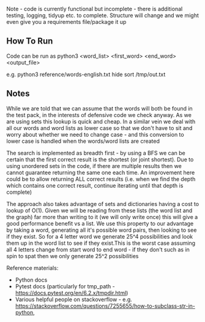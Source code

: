 Note - code is currently functional but incomplete - there is additional testing, logging, tidyup etc. to complete. Structure will change and we might even give you a requirements file/package it up

How To Run
-----
Code can be run as python3 <word_list> <first_word> <end_word> <output_file>

e.g. python3 reference/words-english.txt hide sort /tmp/out.txt

Notes
-----

While we are told that we can assume that the words will both be found in the test pack, in the interests of defensive code we check anyway. As we are using sets this lookup is quick and cheap. In a similar vein we deal with all our words and word lists as lower case so that we don't have to sit and worry about whether we need to change case - and this conversion to lower case is handled when the words/word lists are created

The search is implemented as breadth first - by using a BFS we can be certain that the first correct result is the shortest (or joint shortest). Due to using unordered sets in the code, if there are multiple results then we cannot guarantee returning the same one each time. An improvement here could be to allow returning ALL correct results (i.e. when we find the depth which contains one correct result, continue iterating until that depth is complete)

The approach also takes advantage of sets and dictionaries having a cost to lookup of O(1). Given we will be reading from these lists (the word list and the graph) far more than writing to it (we will only write once) this will give a good performance benefit vs a list. We use this property to our advantage by taking a word, generating all it's possible word pairs, then looking to see if they exist. So for a 4 letter word we generate 25^4 possibilities and look them up in the word list to see if they exist.This is the worst case assuming all 4 letters change from start word to end word - if they don't such as in spin to spat then we only generate 25^2 possibilities

Reference materials:
- Python docs 
- Pytest docs (particularly for tmp_path - https://docs.pytest.org/en/6.2.x/tmpdir.html)
- Various helpful people on stackoverflow - e.g. https://stackoverflow.com/questions/7255655/how-to-subclass-str-in-python, 

